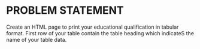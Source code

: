 # PROBLEM STATEMENT

Create an HTML page to print your educational qualification in tabular
format. First row of your table contain the table heading which indicateS
the name of your table data.

